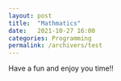 ```yaml
---
layout: post
title:  "Mathmatics"
date:   2021-10-27 16:00
categories: Programming
permalink: /archivers/test
---
```


Have a fun and enjoy you time!!
